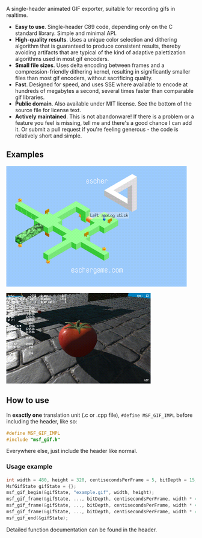 A single-header animated GIF exporter, suitable for recording gifs in realtime.
* **Easy to use**. Single-header C89 code, depending only on the C standard library. Simple and minimal API.
* **High-quality results**. Uses a unique color selection and dithering algorithm that is guaranteed to produce consistent results, thereby avoiding artifacts that are typical of the kind of adaptive palettization algorithms used in most gif encoders.
* **Small file sizes**. Uses delta encoding between frames and a compression-friendly dithering kernel, resulting in significantly smaller files than most gif encoders, without sacrificing quality.
* **Fast**. Designed for speed, and uses SSE where available to encode at hundreds of megabytes a second, several times faster than comparable gif libraries.
* **Public domain**. Also available under MIT license. See the bottom of the source file for license text.
* **Actively maintained**. This is not abandonware! If there is a problem or a feature you feel is missing, tell me and there's a good chance I can add it. Or submit a pull request if you're feeling generous - the code is relatively short and simple.

## Examples

[![Example gif from Escher](examples/flip.gif)](https://eschergame.com/)

[![Example gif from DIWide](examples/diwide.gif)](https://github.com/notnullnotvoid/DIWide)

## How to use

In **exactly one** translation unit (.c or .cpp file), `#define MSF_GIF_IMPL` before including the header, like so:
```cpp
#define MSF_GIF_IMPL
#include "msf_gif.h"
```
Everywhere else, just include the header like normal.

### Usage example

```cpp
int width = 480, height = 320, centisecondsPerFrame = 5, bitDepth = 15;
MsfGifState gifState = {};
msf_gif_begin(&gifState, "example.gif", width, height);
msf_gif_frame(&gifState, ..., bitDepth, centisecondsPerFrame, width * 4, false); //frame 1
msf_gif_frame(&gifState, ..., bitDepth, centisecondsPerFrame, width * 4, false); //frame 2
msf_gif_frame(&gifState, ..., bitDepth, centisecondsPerFrame, width * 4, false); //frame 3, etc...
msf_gif_end(&gifState);
```
Detailed function documentation can be found in the header.
